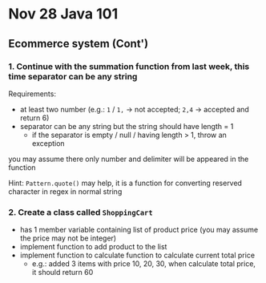# Nov 28 Java 101

## Ecommerce system (Cont')
### 1. Continue with the summation function from last week, this time separator can be any string
Requirements: 
- at least two number (e.g.: `1` / `1,` -> not accepted; `2,4` -> accepted and return 6)
- separator can be any string but the string should have length = 1
  - if the separator is empty / null / having length > 1, throw an exception

you may assume there only number and delimiter will be appeared in the function

Hint: `Pattern.quote()` may help, it is a function for converting reserved character in regex in normal string

### 2. Create a class called `ShoppingCart`
- has 1 member variable containing list of product price (you may assume the price may not be integer)
- implement function to add product to the list
- implement function to calculate function to calculate current total price
  - e.g.: added 3 items with price 10, 20, 30, when calculate total price, it should return 60


